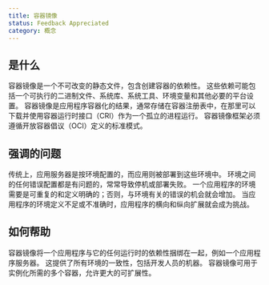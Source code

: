 ```yaml
---
title: 容器镜像
status: Feedback Appreciated
category: 概念
---
```


## 是什么

容器镜像是一个不可改变的静态文件，包含创建容器的依赖性。
这些依赖可能包括一个可执行的二进制文件、系统库、系统工具、环境变量和其他必要的平台设置。
容器镜像是应用程序容器化的结果，通常存储在容器注册表中，在那里可以下载并使用容器运行时接口（CRI）作为一个孤立的进程运行。
容器镜像框架必须遵循开放容器倡议（OCI）定义的标准模式。

## 强调的问题

传统上，应用服务器是按环境配置的，而应用则被部署到这些环境中。
环境之间的任何错误配置都是有问题的，常常导致停机或部署失败。
一个应用程序的环境需要是可重复的和定义明确的；否则，与环境有关的错误的机会就会增加。
当应用程序的环境定义不足或不准确时，应用程序的横向和纵向扩展就会成为挑战。

## 如何帮助

容器镜像将一个应用程序与它的任何运行时的依赖性捆绑在一起，例如一个应用程序服务器。
这提供了所有环境的一致性，包括开发人员的机器。
容器镜像可用于实例化所需的多个容器，允许更大的可扩展性。

